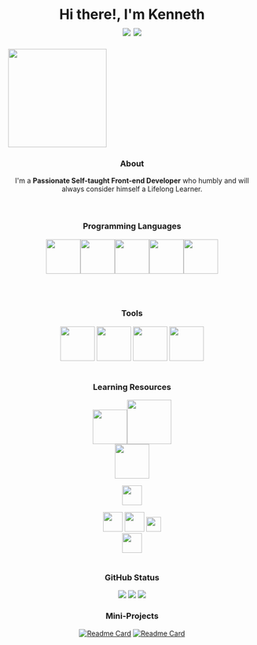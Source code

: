 # <div align="center">Hi there!, I'm Kenneth<br>[![](https://img.shields.io/badge/LinkedIn-0077B5?style=for-the-badge&logo=linkedin&logoColor=white)](https://www.linkedin.com/in/kenneth-ornieta) [![](https://img.shields.io/badge/Quora-%23B92B27.svg?&style=for-the-badge&logo=Quora&logoColor=white)](https://www.quora.com/profile/Kenneth-Ornieta)</div>


<img height=200 src="https://gist.github.com/brudnak/aba00c9a1c92d226f68e8ad8ba1e0a40/raw/e1e4a92f6072d15014f19aa8903d24a1ac0c41a4/nyan-cat.gif"></img>

<div align=center>  
    
### About
    
<div align="center">
    I'm a <b>Passionate Self-taught Front-end Developer</b> who humbly and will always       consider himself a Lifelong Learner.
</div>
<br>
<br>

### Programming Languages
<img height=70 src="https://cdn.jsdelivr.net/gh/devicons/devicon/icons/html5/html5-original.svg" /><img height=70 src="https://cdn.jsdelivr.net/gh/devicons/devicon/icons/css3/css3-original.svg" /><img height=70 src="https://cdn.jsdelivr.net/gh/devicons/devicon/icons/javascript/javascript-original.svg"/><img height=70 src="https://cdn.jsdelivr.net/gh/devicons/devicon/icons/c/c-original.svg" /><img height=70 src="https://cdn.jsdelivr.net/gh/devicons/devicon/icons/python/python-original.svg"/>
    
<br>
<br>


### Tools
<img height=70 src="https://cdn.jsdelivr.net/gh/devicons/devicon/icons/git/git-plain.svg"/>

<img height=70 src="https://cdn.jsdelivr.net/gh/devicons/devicon/icons/github/github-original-wordmark.svg" />
          
<img height=70 src="https://cdn.jsdelivr.net/gh/devicons/devicon/icons/vscode/vscode-original-wordmark.svg" />
<img height=70 src="https://cdn.jsdelivr.net/gh/devicons/devicon/icons/canva/canva-original.svg" />

<br>
<br>
          
    
### Learning Resources
<img height=70 src="https://www.skillfinder.com.au/media/wysiwyg/the-odin-project-logo-skill-finder-partners-page.png"/><img height=90 src="https://d33wubrfki0l68.cloudfront.net/b92ab3b21cc2504828d87929ebe023811b50021b/bb1ef/img/misuse-3.png"/><br>
<img height=70 src="https://upload.wikimedia.org/wikipedia/commons/a/a0/W3Schools_logo.svg"/>

<img height=40 src="https://img.shields.io/badge/MDN_Web_Docs-black?style=for-the-badge&logo=mdnwebdocs&logoColor=white"/><br>    

<img height=40 src="https://img.shields.io/badge/Udemy-EC5252?style=for-the-badge&logo=Udemy&logoColor=white"/>
<img height=40 src="https://img.shields.io/badge/Edx-193A3E?style=for-the-badge&logo=edx&logoColor=white"/>
<img height=30 src="https://aleen42.github.io/badges/src/stackoverflow.svg"/><br>

<img height=40 src="https://img.shields.io/badge/YouTube-FF0000?style=for-the-badge&logo=youtube&logoColor=white"/>

<br>
<br>    
    
    
### GitHub Status

<img src="https://github-readme-stats.vercel.app/api/top-langs?username=ken2213&theme=react"/>
<img src="https://github-readme-streak-stats.herokuapp.com/?user=ken2213&theme=react"/>
<img src="https://github-readme-stats.vercel.app/api?username=ken2213&show_icons=true&theme=react"/>

### Mini-Projects
[![Readme Card](https://github-readme-stats.vercel.app/api/pin/?username=ken2213&theme=react&repo=aesthetic-calculator)](https://github.com/ken2213/aesthetic-calculator)
[![Readme Card](https://github-readme-stats.vercel.app/api/pin/?username=ken2213&theme=react&repo=etch-a-sketch)](https://github.com/ken2213/etch-a-sketch)



